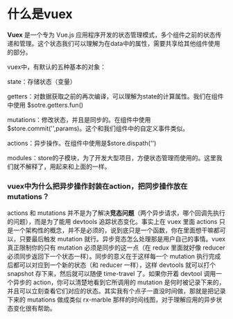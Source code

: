 # 什么是vuex

**Vuex** 是一个专为 Vue.js 应用程序开发的状态管理模式，多个组件之前的状态传递和管理。这个状态我们可以理解为在data中的属性，需要共享给其他组件使用的部分。

vuex中，有默认的五种基本的对象：

state：存储状态（变量）

getters：对数据获取之前的再次编译，可以理解为state的计算属性。我们在组件中使用 $sotre.getters.fun()

mutations：修改状态，并且是同步的。在组件中使用$store.commit('',params)。这个和我们组件中的自定义事件类似。

actions：异步操作。在组件中使用是$store.dispath('')

modules：store的子模块，为了开发大型项目，方便状态管理而使用的。这里我们就不解释了，用起来和上面的一样。

### vuex中为什么把异步操作封装在action，把同步操作放在mutations？

actions 和 mutations 并不是为了解决**竞态问题**（两个异步请求，哪个回调先执行的问题），而是为了能用 devtools 追踪状态变化。事实上在 vuex 里面 actions 只是一个架构性的概念，并不是必须的，说到底只是一个函数，你在里面想干嘛都可以，只要最后触发 mutation 就行。异步竞态怎么处理那是用户自己的事情。vuex 真正限制你的只有 mutation 必须是同步的这一点（在 redux 里面就好像 reducer 必须同步返回下一个状态一样）。同步的意义在于这样每一个 mutation 执行完成后都可以对应到一个新的状态（和 reducer 一样），这样 devtools 就可以打个 snapshot 存下来，然后就可以随便 time-travel 了。如果你开着 devtool 调用一个异步的 action，你可以清楚地看到它所调用的 mutation 是何时被记录下来的，并且可以立刻查看它们对应的状态。其实我有个点子一直没时间做，那就是把记录下来的 mutations 做成类似 rx-marble 那样的时间线图，对于理解应用的异步状态变化很有帮助。